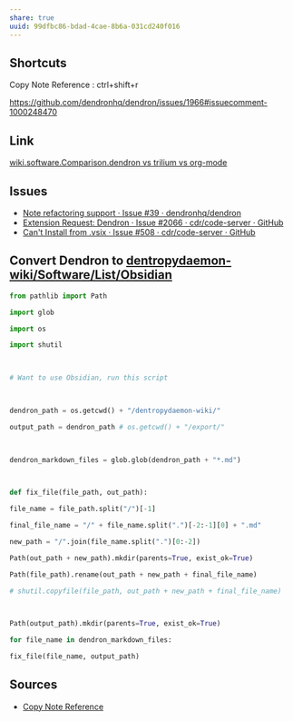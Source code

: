 ```yaml
---
share: true
uuid: 99dfbc86-bdad-4cae-8b6a-031cd240f016
---
```

## Shortcuts

Copy Note Reference : ctrl+shift+r

https://github.com/dendronhq/dendron/issues/1966#issuecomment-1000248470

## Link

[wiki.software.Comparison.dendron vs trilium vs org-mode](/undefined)

## Issues

* [Note refactoring support · Issue #39 · dendronhq/dendron](https://github.com/dendronhq/dendron/issues/39)
* [Extension Request: Dendron · Issue #2066 · cdr/code-server · GitHub](https://github.com/cdr/code-server/issues/2066)
* [Can't Install from .vsix · Issue #508 · cdr/code-server · GitHub](https://github.com/cdr/code-server/issues/508)

## Convert Dendron to [dentropydaemon-wiki/Software/List/Obsidian](/undefined)

``` python
from pathlib import Path

import glob

import os

import shutil

  

# Want to use Obsidian, run this script

  

dendron_path = os.getcwd() + "/dentropydaemon-wiki/"

output_path = dendron_path # os.getcwd() + "/export/"

  

dendron_markdown_files = glob.glob(dendron_path + "*.md")

  

def fix_file(file_path, out_path):

file_name = file_path.split("/")[-1]

final_file_name = "/" + file_name.split(".")[-2:-1][0] + ".md"

new_path = "/".join(file_name.split(".")[0:-2])

Path(out_path + new_path).mkdir(parents=True, exist_ok=True)

Path(file_path).rename(out_path + new_path + final_file_name)

# shutil.copyfile(file_path, out_path + new_path + final_file_name)

  

Path(output_path).mkdir(parents=True, exist_ok=True)

for file_name in dendron_markdown_files:

fix_file(file_name, output_path)
```

## Sources

* [Copy Note Reference](https://wiki.dendron.so/notes/3tp2xkqy4o1gza8as8d0h2d/)